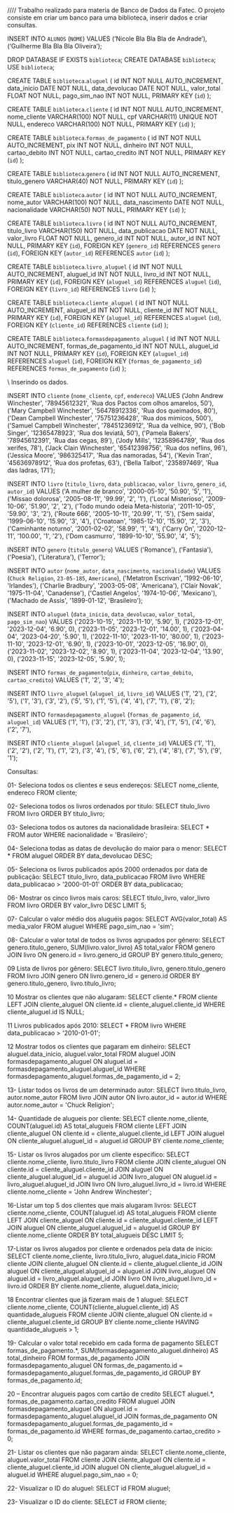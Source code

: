 //// Trabalho realizado para materia de Banco de Dados da Fatec. O projeto consiste em criar um banco para uma biblioteca, inserir dados e criar consultas. 

INSERT INTO `ALUNOS` (`NOME`)
VALUES (‘Nicole Bla Bla Bla de Andrade’),
(‘Guilherme Bla Bla Bla Oliveira’);




DROP DATABASE IF EXISTS `biblioteca`;
CREATE DATABASE `biblioteca`;
USE `biblioteca`;



CREATE TABLE `biblioteca`.`aluguel` (
id INT NOT NULL AUTO_INCREMENT,
data_inicio DATE NOT NULL,
data_devolucao DATE NOT NULL,
valor_total FLOAT NOT NULL,
pago_sim_nao INT NOT NULL,
PRIMARY KEY (`id`)
);



CREATE TABLE `biblioteca`.`cliente` (
id INT NOT NULL AUTO_INCREMENT,
nome_cliente VARCHAR(100) NOT NULL,
cpf VARCHAR(11) UNIQUE NOT NULL,
endereco VARCHAR(100) NOT NULL,
 PRIMARY KEY (`id`)
);



CREATE TABLE `biblioteca`.`formas_de_pagamento` (
id INT NOT NULL AUTO_INCREMENT,
pix INT NOT NULL,
dinheiro INT NOT NULL,
cartao_debito INT NOT NULL,
cartao_credito INT NOT NULL,
PRIMARY KEY (`id`)
);



CREATE TABLE `biblioteca`.`genero` (
id INT NOT NULL AUTO_INCREMENT,
titulo_genero VARCHAR(40) NOT NULL,
PRIMARY KEY (`id`)
);



CREATE TABLE `biblioteca`.`autor` (
id INT NOT NULL AUTO_INCREMENT,
nome_autor VARCHAR(100) NOT NULL,
data_nascimento DATE NOT NULL,
nacionalidade VARCHAR(50) NOT NULL,
PRIMARY KEY (`id`)
);
 
 
CREATE TABLE `biblioteca`.`livro` (
id INT NOT NULL AUTO_INCREMENT,
titulo_livro VARCHAR(150) NOT NULL,
data_publicacao DATE NOT NULL,
valor_livro FLOAT NOT NULL,
genero_id INT NOT NULL,
autor_id INT NOT NULL,
PRIMARY KEY (`id`),
FOREIGN KEY (`genero_id`) REFERENCES `genero` (`id`),
FOREIGN KEY (`autor_id`) REFERENCES `autor` (`id`)
);



CREATE TABLE `biblioteca`.`livro_aluguel` (
id INT NOT NULL AUTO_INCREMENT,
aluguel_id INT NOT NULL,
livro_id INT NOT NULL,
PRIMARY KEY (`id`),
FOREIGN KEY (`aluguel_id`) REFERENCES `aluguel` (`id`),
FOREIGN KEY (`livro_id`) REFERENCES `livro` (`id`)
);



CREATE TABLE `biblioteca`.`cliente_aluguel` (
id INT NOT NULL AUTO_INCREMENT,
aluguel_id INT NOT NULL,
cliente_id INT NOT NULL,
PRIMARY KEY (`id`),
FOREIGN KEY (`aluguel_id`) REFERENCES `aluguel` (`id`),
FOREIGN KEY (`cliente_id`) REFERENCES `cliente` (`id`)
);



CREATE TABLE `biblioteca`.`formasdepagamento_aluguel` (
id INT NOT NULL AUTO_INCREMENT,
formas_de_pagamento_id INT NOT NULL,
aluguel_id INT NOT NULL,
PRIMARY KEY (`id`),
FOREIGN KEY (`aluguel_id`) REFERENCES `aluguel` (`id`),
FOREIGN KEY (`formas_de_pagamento_id`) REFERENCES `formas_de_pagamento` (`id`)
);


\\ Inserindo os dados.

INSERT INTO `cliente` (`nome_cliente`, `cpf`, `endereco`)
VALUES ('John Andrew Winchester', '78945612321', 'Rua dos Pactos com olhos amarelos, 50'),
('Mary Campbell Winchester', '56478912336', 'Rua dos queimados, 80'),
('Dean Campbell Winchester', '75751236428', 'Rua dos mimicos, 500'),
('Samuel Campbell Winchester', '78451236912', 'Rua da velhice, 90'),
('Bob Singer', '12365478923', 'Rua dos leviatã, 50'),
('Pamela Bakers', '78945612391', 'Rua das cegas, 89'),
('Jody Mills', '12358964789', 'Rua dos xerifes, 78'),
('Jack Clain Winchester', '65412398756', 'Rua dos neflins, 96'),
('Jessica Moore', '986325417', 'Rua das namoradas, 54'),
('Kevin Tran', '45636978912', 'Rua dos profetas, 63'),
('Bella Talbot', '235897469', 'Rua das ladras, 171');



INSERT INTO `livro` (`titulo_livro`, `data_publicacao`, `valor_livro`, `genero_id`, `autor_id`)
VALUES
('A mulher de branco', '2000-05-10', '50.90', '5', '1'),
('Missao dolorosa', '2005-08-11', '99.99', '2', '1'),
('Local Misterioso', '2009-10-06', '51.90', '2', '2'),
('Todo mundo odeia Meta-historia', '2011-10-05', '59.90', '3', '2'),
('Route 666', '2005-10-11', '20.99', '1', '5'),
('Sem saida', '1999-06-10', '15.90', '3', '4'),
('Croatoan', '1985-12-10', '15.90', '2', '3'),
('Caminhante noturno', '2001-02-02', '58.99', '1', '4'),
('Carry On', '2020-12-11', '100.00', '1', '2'),
('Dom casmurro', '1899-10-10', '55.90', '4', '5');



INSERT INTO `genero` (`titulo_genero`)
VALUES
('Romance'),
('Fantasia'),
('Poesia'),
('Literatura'),
('Terror');



INSERT INTO `autor` (`nome_autor`, `data_nascimento`, `nacionalidade`)
VALUES
(`Chuck Religion`, `23-05-185`, `Americano`),
('Metatron Escrivan', '1992-06-10', 'Irlandes'),
('Charlie Bradbury', '2003-05-08', 'Americana'),
('Clair Novak', '1975-11-04', 'Canadense'),
('Castiel Angelos', '1974-10-06', 'Mexicano'),
('Machado de Assis', '1899-01-12', 'Brasileiro');



INSERT INTO `aluguel` (`data_inicio`, `data_devolucao`, `valor_total`, `pago_sim_nao`)
VALUES 
('2023-10-15', '2023-11-10', '5.90', 1),
('2023-12-01', '2023-12-04', '6.90', 0),
('2023-11-05', '2023-12-01', '14.00', 1),
('2023-04-04', '2023-04-20', '5.90', 1),
('2022-11-10', '2023-11-10', '80.00', 1),
('2023-11-10', '2023-12-01', '6.90', 1),
('2023-10-01', '2023-12-05', '16.90', 0),
('2023-11-02', '2023-12-02', '8.90', 1),
('2023-11-04', '2023-12-04', '13.90', 0),
('2023-11-15', '2023-12-05', '5.90', 1);


INSERT INTO `formas_de_pagamento`(`pix`, `dinheiro`, `cartao_debito`, `cartao_credito`)
VALUES ('1', '2', '3', '4');



INSERT INTO `livro_aluguel` (`aluguel_id`, `livro_id`)
VALUES 
('1', '2'),
('2', '5'),
('1', '3'),
('3', '2'),
('5', '5'),
('1', '5'),
('4', '4'),
('7', '1'),
('8', '2');


INSERT INTO `formasdepagamento_aluguel` (`formas_de_pagamento_id`, `aluguel_id`)
VALUES
('1', '1'),
('3', '2'),
('1', '3'),
('3', '4'),
('1', '5'),
('4', '6'),
('2', '7'),


INSERT INTO `cliente_aluguel` (`aluguel_id`, `cliente_id`)
VALUES
('1', '1'),
('2', '2'),
('2', '1'),
('1', '2'), 
('3', '4'),
('5', '6'),
('6', '2'),
('4', '8'),
('7', '5'),
('9', '1');








Consultas:

01- Seleciona todos os clientes e seus endereços:
SELECT nome_cliente, endereco
FROM cliente;

02- Seleciona todos os livros ordenados por titulo:
SELECT titulo_livro FROM livro ORDER BY titulo_livro;

03- Seleciona todos os autores da nacionalidade brasileira:
SELECT * FROM autor WHERE nacionalidade = 'Brasileiro';

04- Seleciona todas as datas de devolução do maior para o menor:
SELECT * FROM aluguel ORDER BY data_devolucao DESC;

05- Seleciona os livros publicados após 2000 ordenados por data de publicação:
SELECT titulo_livro, data_publicacao
FROM livro
WHERE data_publicacao > '2000-01-01'
ORDER BY data_publicacao;

06- Mostrar os cinco livros mais caros:
SELECT titulo_livro, valor_livro
FROM livro
ORDER BY valor_livro DESC
LIMIT 5;

07- Calcular o valor médio dos aluguéis pagos:
SELECT AVG(valor_total) AS media_valor
FROM aluguel
WHERE pago_sim_nao = 'sim';

08- Calcular o valor total de todos os livros agrupados por gênero:
SELECT genero.titulo_genero, SUM(livro.valor_livro) AS total_valor
FROM genero
JOIN livro ON genero.id = livro.genero_id
GROUP BY genero.titulo_genero;

09 Lista de livros por gênero:
SELECT livro.titulo_livro, genero.titulo_genero
FROM livro
JOIN genero ON livro.genero_id = genero.id
ORDER BY genero.titulo_genero, livro.titulo_livro;

10 Mostrar os clientes que não alugaram:
SELECT cliente.*
FROM cliente
LEFT JOIN cliente_aluguel ON cliente.id = cliente_aluguel.cliente_id
WHERE cliente_aluguel.id IS NULL;

11 Livros publicados após 2010:
SELECT *
FROM livro
WHERE data_publicacao > '2010-01-01';

12 Mostrar todos os clientes que pagaram em dinheiro:
SELECT aluguel.data_inicio, aluguel.valor_total
FROM aluguel
JOIN formasdepagamento_aluguel ON aluguel.id = formasdepagamento_aluguel.aluguel_id
WHERE formasdepagamento_aluguel.formas_de_pagamento_id = 2;

13- Listar todos os livros de um determinado autor:
SELECT livro.titulo_livro, autor.nome_autor
FROM livro
JOIN autor ON livro.autor_id = autor.id
WHERE autor.nome_autor = 'Chuck Religion';

14- Quantidade de alugueis por cliente: 
SELECT cliente.nome_cliente, COUNT(aluguel.id) AS total_alugueis
FROM cliente
LEFT JOIN cliente_aluguel ON cliente.id = cliente_aluguel.cliente_id
LEFT JOIN aluguel ON cliente_aluguel.aluguel_id = aluguel.id
GROUP BY cliente.nome_cliente;

15- Listar os livros alugados por um cliente especifico: 
SELECT cliente.nome_cliente, livro.titulo_livro
FROM cliente
JOIN cliente_aluguel ON cliente.id = cliente_aluguel.cliente_id
JOIN aluguel ON cliente_aluguel.aluguel_id = aluguel.id
JOIN livro_aluguel ON aluguel.id = livro_aluguel.aluguel_id
JOIN livro ON livro_aluguel.livro_id = livro.id
WHERE cliente.nome_cliente = 'John Andrew Winchester';

16-Listar um top 5 dos clientes que mais alugaram livros: 
SELECT cliente.nome_cliente, COUNT(aluguel.id) AS total_alugueis
FROM cliente
LEFT JOIN cliente_aluguel ON cliente.id = cliente_aluguel.cliente_id
LEFT JOIN aluguel ON cliente_aluguel.aluguel_id = aluguel.id
GROUP BY cliente.nome_cliente
ORDER BY total_alugueis DESC
LIMIT 5;

17-Listar os livros alugados por cliente e ordenados pela data de inicio: 
SELECT cliente.nome_cliente, livro.titulo_livro, aluguel.data_inicio
FROM cliente
JOIN cliente_aluguel ON cliente.id = cliente_aluguel.cliente_id
JOIN aluguel ON cliente_aluguel.aluguel_id = aluguel.id
JOIN livro_aluguel ON aluguel.id = livro_aluguel.aluguel_id
JOIN livro ON livro_aluguel.livro_id = livro.id
ORDER BY cliente.nome_cliente, aluguel.data_inicio;

18 Encontrar clientes que já fizeram mais de 1 aluguel:
SELECT cliente.nome_cliente, COUNT(cliente_aluguel.cliente_id) AS quantidade_alugueis
FROM cliente
JOIN cliente_aluguel ON cliente.id = cliente_aluguel.cliente_id
GROUP BY cliente.nome_cliente
HAVING quantidade_alugueis > 1;


19- Calcular o valor total recebido em cada forma de pagamento
SELECT formas_de_pagamento.*, SUM(formasdepagamento_aluguel.dinheiro) AS total_dinheiro
FROM formas_de_pagamento
JOIN formasdepagamento_aluguel ON formas_de_pagamento.id = formasdepagamento_aluguel.formas_de_pagamento_id
GROUP BY formas_de_pagamento.id;

20 – Encontrar alugueis pagos com cartão de credito
SELECT aluguel.*, formas_de_pagamento.cartao_credito
FROM aluguel
JOIN formasdepagamento_aluguel ON aluguel.id = formasdepagamento_aluguel.aluguel_id
JOIN formas_de_pagamento ON formasdepagamento_aluguel.formas_de_pagamento_id = formas_de_pagamento.id
WHERE formas_de_pagamento.cartao_credito > 0;

21- Listar os clientes que não pagaram ainda:
SELECT cliente.nome_cliente, aluguel.valor_total
FROM cliente
JOIN cliente_aluguel ON cliente.id = cliente_aluguel.cliente_id
JOIN aluguel ON cliente_aluguel.aluguel_id = aluguel.id
WHERE aluguel.pago_sim_nao = 0;

22- Visualizar o ID do aluguel:
SELECT id FROM aluguel;

23- Visualizar o ID do cliente:
SELECT id FROM cliente;

